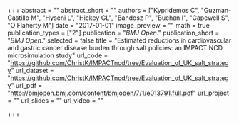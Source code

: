 +++
abstract = ""
abstract_short = ""
authors = ["Kypridemos C", "Guzman-Castillo M", "Hyseni L", "Hickey GL", "Bandosz P", "Buchan I", "Capewell S", "O’Flaherty M"]
date = "2017-01-01"
image_preview = ""
math = true
publication_types = ["2"]
publication = "*BMJ Open*."
publication_short = "*BMJ Open*."
selected = false
title = "Estimated reductions in cardiovascular and gastric cancer disease burden through salt policies: an IMPACT NCD microsimulation study"
url_code = "https://github.com/ChristK/IMPACTncd/tree/Evaluation_of_UK_salt_strategy"
url_dataset = "https://github.com/ChristK/IMPACTncd/tree/Evaluation_of_UK_salt_strategy"
url_pdf = "http://bmjopen.bmj.com/content/bmjopen/7/1/e013791.full.pdf"
url_project = ""
url_slides = ""
url_video = ""

+++
